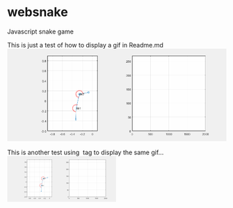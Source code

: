 # websnake
Javascript snake game

This is just a test of how to display a gif in Readme.md
![Not sure if this is caption or not](anim0.gif)

This is another test using <img> tag to display the same gif...
<img src="anim0.gif" width="250">
